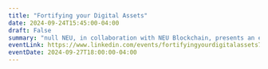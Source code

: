 ```yaml
---
title: "Fortifying your Digital Assets"
date: 2024-09-24T15:45:00-04:00
draft: False
summary: "null NEU, in collaboration with NEU Blockchain, presents an engaging event that delves into key strategies and best practices for fortifying and safeguarding your digital assets. Join us to explore expert insights and actionable steps to protect your digital wealth in today's evolving cybersecurity landscape."
eventLink: https://www.linkedin.com/events/fortifyingyourdigitalassets7244424506956480512/
eventDate: 2024-09-27T18:00:00-04:00
---
```

